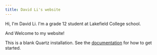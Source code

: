 ```yaml
---
title: David Li's website
---
```

Hi, I'm David Li. I'm a grade 12 student at Lakefield College school. 

And Welcome to my website! 

This is a blank Quartz installation.
See the [documentation](https://quartz.jzhao.xyz) for how to get started.
